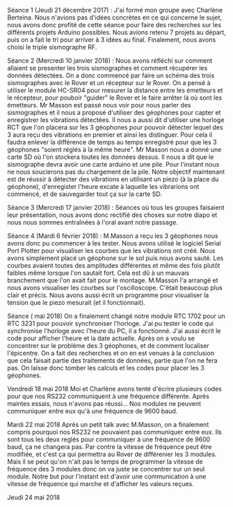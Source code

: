 Séance 1 (Jeudi 21 décembre 2017) :
J'ai formé mon groupe avec Charlène Berteina. Nous n'avions pas d'idées concrètes en ce qui concerne le sujet, nous avons donc profité de cette séance pour faire des recherches sur les différents projets Arduino possibles.
Nous avions retenu 7 projets au départ, puis on a fait le tri pour arriver à 3 idées au final.
Finalement, nous avons choisi le triple sismographe RF.

Séance 2 (Mercredi 10 janvier 2018) :
Nous avons réfléchi sur comment allaient se presenter les trois sismographes et comment récupérer les données détectées. On a donc commencé par faire un schéma des trois sismographes avec le Rover et un récepteur sur le Rover. On a pensé à utiliser le module HC-SR04 pour mesurer la distance entre les émetteurs et le récepteur, pour pouboir "guider" le Rover et le faire arrêter là où sont les émetteurs. Mr Masson est passé nous voir pour nous parler des sismographes et il nous a proposé d'utiliser des géophones pour capter et enregistrer les vibrations détectées. Il nous a aussi dit d'utiliser une horloge RCT que l'on placera sur les 3 géophones pour pouvoir détecter lequel des 3 aura reçu des vibrations en premier et ainsi les distinguer. Pour cela il faudra enlever la différence de temps au temps enregistré pour que les 3 géophones "soient réglés à la même heure". Mr Masson nous a donné une carte SD où l'on stockera toutes les données dessus. Il nous a dit que le sismographe devra avoir une carte arduino et une pile. Pour l'instant nous ne nous soucierons pas du chargement de la pile. Notre objectif maintenant est de réussir à détecter des vibrations en utilisant un piezo (à la place du géophone), d'enregister l'heure excate à laquelle les vibrarions ont commencé, et de sauvegarder tout ça sur la  carte SD.

Séance 3 (Mercredi 17 janvier 2018) :
Séances où tous les groupes faisaient leur présentation, nous avons donc rectifié des choses sur notre diapo et nous nous sommes entraînées à l'oral avant notre passage.

Séance 4 (Mardi 6 février 2018) :
M.Masson a reçu les 3 géophones nous avons donc pu commencer à les tester. Nous avons utilisé le logiciel Serial Port Plotter pour visualiser les courbes que les vibrations ont créé. Nous avons simplement placé un géophone sur le sol puis nous avons sauté. Les courbes avaient toutes des amplitudes différentes et même des fois plutôt faibles même lorsque l'on sautait fort. Cela est dû à un mauvais branchement que l'on avait fait pour le montage. M.Masson l'a arrangé et nous avons visualiser les courbes sur l'oscilloscope. C'était beaucoup plus clair et précis.
Nous avons aussi écrit un programme pour visualiser la tension que le piezo mesurait (et il fonctionnait).

Séance ( mai 2018)
On a finalement changé notre module RTC 1702 pour un RTC 3231 pour pouvoir synchroniser l'horloge. J'ai pu tester le code qui synchronise l'horloge avec l'heure du PC, il a fonctionné. J'ai aussi écrit le code pour afficher l'heure et la date actuelle.
Après on a voulu se concentrer sur le problème des 3 géophones, et de comment localiser l'épicentre. On a fait des recherches et on en est venues à la conclusion que cela faisait partie des traitements de données, partie que l'on ne fera pas. On laisse donc tomber les calculs et les codes pour placer les 3 géophones.

Vendredi 18 mai 2018
Moi et Charlène avons tenté d'écrire plusieurs codes pour que nos RS232 communiquent à une fréquence différente. Après maintes essais, nous n'avons pas réussi... Nos modules ne peuvent communiquer entre eux qu'à une fréquence de 9600 baud.

Mardi 22 mai 2018
Après un petit talk avec M.Masson, on a finalement compris pourquoi nos RS232 ne pouvaient pas communiquer entre eux. Ils sont tous les deux reglés pour communiquer à une fréquence de 9600 baud, ça ne changera pas. Par contre la vitesse de fréquence peut être modifiée, et c'est ça qui permettra au Rover de différenier les 3 modules. Mais il se peut qu'on n'ait pas le temps de programmer la vitesse de fréquence des 3 modules donc on va juste se concentrer sur un seul module. Notre but pour l'instant est d'avoir une communication à une vitesse de fréquence qui marche et d'afficher les valeurs reçues.

Jeudi 24 mai 2018
